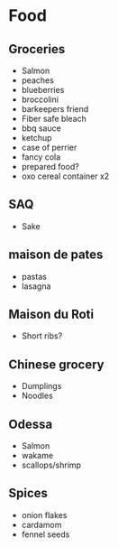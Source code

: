# Food

## Groceries

- Salmon
- peaches
- blueberries
- broccolini
- barkeepers friend
- Fiber safe bleach
- bbq sauce
- ketchup
- case of perrier
- fancy cola
- prepared food?
- oxo cereal container x2

## SAQ

- Sake

## maison de pates

- pastas
- lasagna

## Maison du Roti

- Short ribs?

## Chinese grocery

- Dumplings
- Noodles

## Odessa

- Salmon
- wakame
- scallops/shrimp

## Spices

- onion flakes
- cardamom
- fennel seeds
